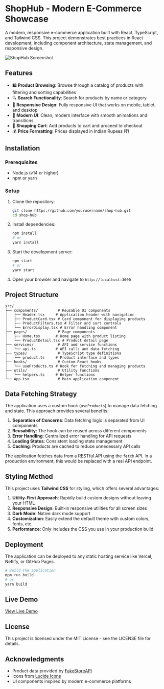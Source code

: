# ShopHub - Modern E-Commerce Showcase

A modern, responsive e-commerce application built with React, TypeScript, and Tailwind CSS. This project demonstrates best practices in React development, including component architecture, state management, and responsive design.

![ShopHub Screenshot](![image](https://github.com/user-attachments/assets/07c9bd4b-8757-4aa4-be1d-936ef1aaeea9)
)

## Features

- 🛍️ **Product Browsing**: Browse through a catalog of products with filtering and sorting capabilities
- 🔍 **Search Functionality**: Search for products by name or category
- 📱 **Responsive Design**: Fully responsive UI that works on mobile, tablet, and desktop
- 🎨 **Modern UI**: Clean, modern interface with smooth animations and transitions
- 🛒 **Shopping Cart**: Add products to cart and proceed to checkout
- 💰 **Price Formatting**: Prices displayed in Indian Rupees (₹)

## Installation

### Prerequisites

- Node.js (v14 or higher)
- npm or yarn

### Setup

1. Clone the repository:
   ```bash
   git clone https://github.com/yourusername/shop-hub.git
   cd shop-hub
   ```

2. Install dependencies:
   ```bash
   npm install
   # or
   yarn install
   ```

3. Start the development server:
   ```bash
   npm start
   # or
   yarn start
   ```

4. Open your browser and navigate to `http://localhost:3000`

## Project Structure

```
src/
├── components/         # Reusable UI components
│   ├── Header.tsx     # Application header with navigation
│   ├── ProductCard.tsx # Card component for displaying products
│   ├── ProductFilters.tsx # Filter and sort controls
│   └── ErrorDisplay.tsx # Error handling component
├── pages/              # Page components
│   ├── Home.tsx       # Home page with product listing
│   └── ProductDetail.tsx # Product detail page
├── services/           # API and service functions
│   └── api.ts         # API calls and data fetching
├── types/              # TypeScript type definitions
│   └── product.ts     # Product interface and types
├── hooks/              # Custom React hooks
│   └── useProducts.ts # Hook for fetching and managing products
├── utils/              # Utility functions
│   └── helpers.ts     # Helper functions
└── App.tsx             # Main application component
```

## Data Fetching Strategy

The application uses a custom hook (`useProducts`) to manage data fetching and state. This approach provides several benefits:

1. **Separation of Concerns**: Data fetching logic is separated from UI components
2. **Reusability**: The hook can be reused across different components
3. **Error Handling**: Centralized error handling for API requests
4. **Loading States**: Consistent loading state management
5. **Caching**: Products are cached to reduce unnecessary API calls

The application fetches data from a RESTful API using the `fetch` API. In a production environment, this would be replaced with a real API endpoint.

## Styling Method

This project uses **Tailwind CSS** for styling, which offers several advantages:

1. **Utility-First Approach**: Rapidly build custom designs without leaving your HTML
2. **Responsive Design**: Built-in responsive utilities for all screen sizes
3. **Dark Mode**: Native dark mode support
4. **Customization**: Easily extend the default theme with custom colors, fonts, etc.
5. **Performance**: Only includes the CSS you use in your production build


## Deployment

The application can be deployed to any static hosting service like Vercel, Netlify, or GitHub Pages.

```bash
# Build the application
npm run build
# or
yarn build
```

## Live Demo

[View Live Demo](https://shophub-theta.vercel.app/)

## License

This project is licensed under the MIT License - see the LICENSE file for details.

## Acknowledgments

- Product data provided by [FakeStoreAPI](https://fakestoreapi.com/)
- Icons from [Lucide Icons](https://lucide.dev/)
- UI components inspired by modern e-commerce platforms
